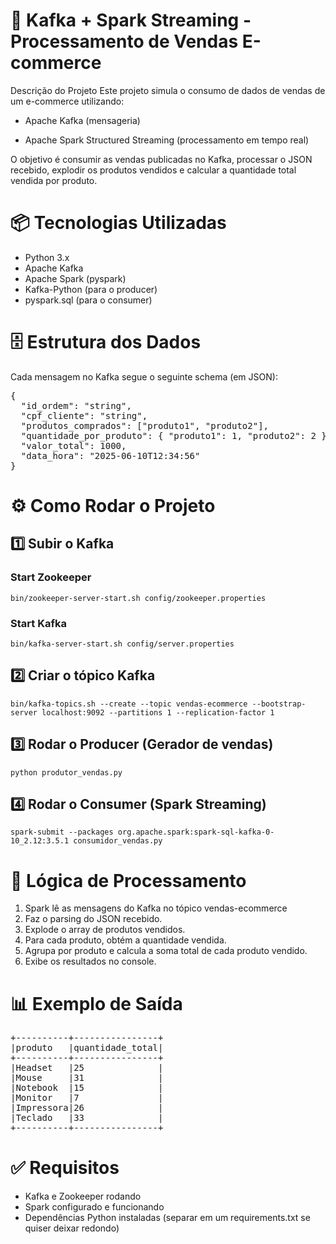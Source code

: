 # 🛒 Kafka + Spark Streaming - Processamento de Vendas E-commerce

Descrição do Projeto
Este projeto simula o consumo de dados de vendas de um e-commerce utilizando:

* Apache Kafka (mensageria)

* Apache Spark Structured Streaming (processamento em tempo real)

O objetivo é consumir as vendas publicadas no Kafka, processar o JSON recebido, explodir os produtos vendidos e calcular a quantidade total vendida por produto.

# 📦 Tecnologias Utilizadas

* Python 3.x
* Apache Kafka
* Apache Spark (pyspark)
* Kafka-Python (para o producer)
* pyspark.sql (para o consumer)

# 🗄️ Estrutura dos Dados

Cada mensagem no Kafka segue o seguinte schema (em JSON):
<pre>
{
  "id_ordem": "string",
  "cpf_cliente": "string",
  "produtos_comprados": ["produto1", "produto2"],
  "quantidade_por_produto": { "produto1": 1, "produto2": 2 },
  "valor_total": 1000,
  "data_hora": "2025-06-10T12:34:56"
}
</pre>

# ⚙️ Como Rodar o Projeto

## 1️⃣ Subir o Kafka

### Start Zookeeper
```
bin/zookeeper-server-start.sh config/zookeeper.properties
```
### Start Kafka
```
bin/kafka-server-start.sh config/server.properties
```

## 2️⃣ Criar o tópico Kafka

```
bin/kafka-topics.sh --create --topic vendas-ecommerce --bootstrap-server localhost:9092 --partitions 1 --replication-factor 1

```
## 3️⃣ Rodar o Producer (Gerador de vendas)

```
python produtor_vendas.py

```
## 4️⃣ Rodar o Consumer (Spark Streaming)

```
spark-submit --packages org.apache.spark:spark-sql-kafka-0-10_2.12:3.5.1 consumidor_vendas.py

```

# 🚀 Lógica de Processamento

1. Spark lê as mensagens do Kafka no tópico vendas-ecommerce
2. Faz o parsing do JSON recebido.
3. Explode o array de produtos vendidos.
4. Para cada produto, obtém a quantidade vendida.
5. Agrupa por produto e calcula a soma total de cada produto vendido.
6. Exibe os resultados no console.

# 📊 Exemplo de Saída

<pre>
+----------+----------------+
|produto   |quantidade_total|
+----------+----------------+
|Headset   |25              |
|Mouse     |31              |
|Notebook  |15              |
|Monitor   |7               |
|Impressora|26              |
|Teclado   |33              |
+----------+----------------+
</pre>

# ✅ Requisitos

* Kafka e Zookeeper rodando
* Spark configurado e funcionando
* Dependências Python instaladas (separar em um requirements.txt se quiser deixar redondo)
